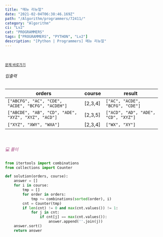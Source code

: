 ```yaml
---
title: "메뉴 리뉴얼"
date: "2021-02-04T06:38:46.169Z"
path: "/Algorithm/programmers/72411/"
category: "Algorithm"
ci: "Lv2"
cat: "PROGRAMMERS"
tags: ["PROGRAMMERS", "PYTHON", "Lv2"]
description: "[Python | Programmers] 메뉴 리뉴얼"
---
```


<br />

<a href="https://programmers.co.kr/learn/courses/30/lessons/72411"><small>문제 바로가기</small></a>

###### 입출력

| orders                                              | course  | result                              |
| --------------------------------------------------- | ------- | ----------------------------------- |
| `["ABCFG", "AC", "CDE", "ACDE", "BCFG", "ACDEH"]`   | [2,3,4] | `["AC", "ACDE", "BCFG", "CDE"]`     |
| `["ABCDE", "AB", "CD", "ADE", "XYZ", "XYZ", "ACD"]` | [2,3,5] | `["ACD", "AD", "ADE", "CD", "XYZ"]` |
| `["XYZ", "XWY", "WXA"]`                             | [2,3,4] | `["WX", "XY"]`                      |

<br />

##### <h5 style="color:#C587AE;">💻 풀이</h5>

```python
from itertools import combinations
from collections import Counter

def solution(orders, course):
    answer = []
    for i in course:
        tmp = []
        for order in orders:
            tmp += combinations(sorted(order), i)
        cnt = Counter(tmp)
        if len(cnt) != 0 and max(cnt.values()) != 1:
            for j in cnt:
                if cnt[j] == max(cnt.values()):
                    answer.append(''.join(j))
    answer.sort()
    return answer
```

<br />

